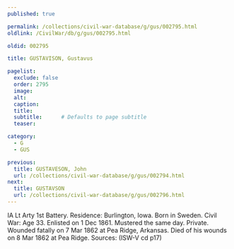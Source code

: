 ```yaml
---
published: true

permalink: /collections/civil-war-database/g/gus/002795.html
oldlink: /CivilWar/db/g/gus/002795.html

oldid: 002795

title: GUSTAVISON, Gustavus

pagelist:
  exclude: false
  order: 2795
  image: 
  alt:
  caption:
  title:
  subtitle:      # Defaults to page subtitle
  teaser:

category: 
  - G 
  - GUS

previous:
  title: GUSTAVESON, John
  url: /collections/civil-war-database/g/gus/002794.html  
next:
  title: GUSTAVSON
  url: /collections/civil-war-database/g/gus/002796.html   
---
```

IA Lt Arty 1st Battery. Residence: Burlington, Iowa. Born in Sweden. Civil War: Age 33. Enlisted on 1 Dec 1861. Mustered the same day. Private. Wounded fatally on 7 Mar 1862 at Pea Ridge, Arkansas. Died of his wounds on 8 Mar 1862 at Pea Ridge. Sources: (ISW-V cd p17)